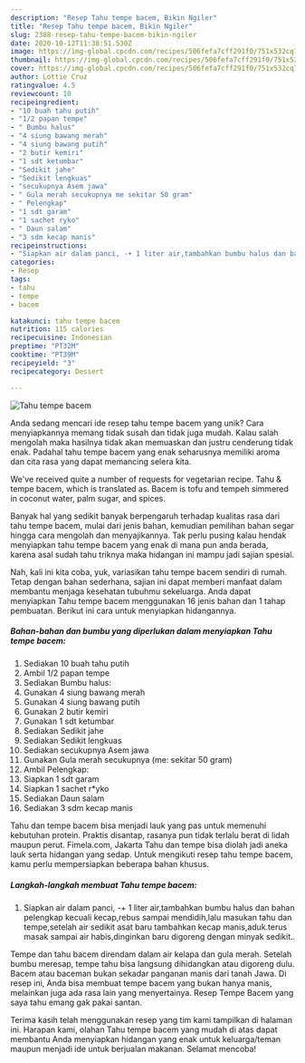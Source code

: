 ```yaml
---
description: "Resep Tahu tempe bacem, Bikin Ngiler"
title: "Resep Tahu tempe bacem, Bikin Ngiler"
slug: 2388-resep-tahu-tempe-bacem-bikin-ngiler
date: 2020-10-12T11:38:51.530Z
image: https://img-global.cpcdn.com/recipes/506fefa7cff291f0/751x532cq70/tahu-tempe-bacem-foto-resep-utama.jpg
thumbnail: https://img-global.cpcdn.com/recipes/506fefa7cff291f0/751x532cq70/tahu-tempe-bacem-foto-resep-utama.jpg
cover: https://img-global.cpcdn.com/recipes/506fefa7cff291f0/751x532cq70/tahu-tempe-bacem-foto-resep-utama.jpg
author: Lottie Cruz
ratingvalue: 4.5
reviewcount: 10
recipeingredient:
- "10 buah tahu putih"
- "1/2 papan tempe"
- " Bumbu halus"
- "4 siung bawang merah"
- "4 siung bawang putih"
- "2 butir kemiri"
- "1 sdt ketumbar"
- "Sedikit jahe"
- "Sedikit lengkuas"
- "secukupnya Asem jawa"
- " Gula merah secukupnya me sekitar 50 gram"
- " Pelengkap"
- "1 sdt garam"
- "1 sachet ryko"
- " Daun salam"
- "3 sdm kecap manis"
recipeinstructions:
- "Siapkan air dalam panci, -+ 1 liter air,tambahkan bumbu halus dan bahan pelengkap kecuali kecap,rebus sampai mendidih,lalu masukan tahu dan tempe,setelah air sedikit asat baru tambahkan kecap manis,aduk.terus masak sampai air habis,dinginkan baru digoreng dengan minyak sedikit.."
categories:
- Resep
tags:
- tahu
- tempe
- bacem

katakunci: tahu tempe bacem 
nutrition: 115 calories
recipecuisine: Indonesian
preptime: "PT32M"
cooktime: "PT39M"
recipeyield: "3"
recipecategory: Dessert

---
```



![Tahu tempe bacem](https://img-global.cpcdn.com/recipes/506fefa7cff291f0/751x532cq70/tahu-tempe-bacem-foto-resep-utama.jpg)

Anda sedang mencari ide resep tahu tempe bacem yang unik? Cara menyiapkannya memang tidak susah dan tidak juga mudah. Kalau salah mengolah maka hasilnya tidak akan memuaskan dan justru cenderung tidak enak. Padahal tahu tempe bacem yang enak seharusnya memiliki aroma dan cita rasa yang dapat memancing selera kita.

We&#39;ve received quite a number of requests for vegetarian recipe. Tahu &amp; tempe bacem, which is translated as. Bacem is tofu and tempeh simmered in coconut water, palm sugar, and spices.

Banyak hal yang sedikit banyak berpengaruh terhadap kualitas rasa dari tahu tempe bacem, mulai dari jenis bahan, kemudian pemilihan bahan segar hingga cara mengolah dan menyajikannya. Tak perlu pusing kalau hendak menyiapkan tahu tempe bacem yang enak di mana pun anda berada, karena asal sudah tahu triknya maka hidangan ini mampu jadi sajian spesial.


Nah, kali ini kita coba, yuk, variasikan tahu tempe bacem sendiri di rumah. Tetap dengan bahan sederhana, sajian ini dapat memberi manfaat dalam membantu menjaga kesehatan tubuhmu sekeluarga. Anda dapat menyiapkan Tahu tempe bacem menggunakan 16 jenis bahan dan 1 tahap pembuatan. Berikut ini cara untuk menyiapkan hidangannya.

<!--inarticleads1-->

##### Bahan-bahan dan bumbu yang diperlukan dalam menyiapkan Tahu tempe bacem:

1. Sediakan 10 buah tahu putih
1. Ambil 1/2 papan tempe
1. Sediakan  Bumbu halus:
1. Gunakan 4 siung bawang merah
1. Gunakan 4 siung bawang putih
1. Gunakan 2 butir kemiri
1. Gunakan 1 sdt ketumbar
1. Sediakan Sedikit jahe
1. Sediakan Sedikit lengkuas
1. Sediakan secukupnya Asem jawa
1. Gunakan  Gula merah secukupnya (me: sekitar 50 gram)
1. Ambil  Pelengkap:
1. Siapkan 1 sdt garam
1. Siapkan 1 sachet r*yko
1. Sediakan  Daun salam
1. Sediakan 3 sdm kecap manis


Tahu dan tempe bacem bisa menjadi lauk yang pas untuk memenuhi kebutuhan protein. Praktis disantap, rasanya pun tidak terlalu berat di lidah maupun perut. Fimela.com, Jakarta Tahu dan tempe bisa diolah jadi aneka lauk serta hidangan yang sedap. Untuk mengikuti resep tahu tempe bacem, kamu perlu mempersiapkan beberapa bahan khusus. 

<!--inarticleads2-->

##### Langkah-langkah membuat Tahu tempe bacem:

1. Siapkan air dalam panci, -+ 1 liter air,tambahkan bumbu halus dan bahan pelengkap kecuali kecap,rebus sampai mendidih,lalu masukan tahu dan tempe,setelah air sedikit asat baru tambahkan kecap manis,aduk.terus masak sampai air habis,dinginkan baru digoreng dengan minyak sedikit..


Tempe dan tahu bacem direndam dalam air kelapa dan gula merah. Setelah bumbu meresap, tempe tahu bisa langsung dihidangkan atau digoreng dulu. Bacem atau baceman bukan sekadar panganan manis dari tanah Jawa. Di resep ini, Anda bisa membuat tempe bacem yang bukan hanya manis, melainkan juga ada rasa lain yang menyertainya. Resep Tempe Bacem yang saya tahu emang gak pakai santan. 

Terima kasih telah menggunakan resep yang tim kami tampilkan di halaman ini. Harapan kami, olahan Tahu tempe bacem yang mudah di atas dapat membantu Anda menyiapkan hidangan yang enak untuk keluarga/teman maupun menjadi ide untuk berjualan makanan. Selamat mencoba!
